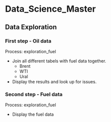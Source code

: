 # Data_Science_Master

## Data Exploration
### First step - Oil data

Process: exploration_fuel

- Join all different tabels with fuel data together. 
    - Brent
    - WTI
    - Ural
- Display the results and look up for issues.

### Second step - Fuel data

Process: exploration_fuel

- Display the fuel data